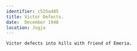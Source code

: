 ```yaml
---
identifier: c525a485
title: Victor Defects.
date:  December 1948
location: Jogja
---
```


```synopsis
Victor defects into hills with friend of Emeria.
```

